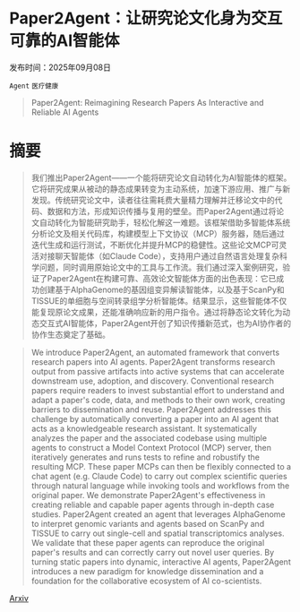 # Paper2Agent：让研究论文化身为交互可靠的AI智能体

发布时间：2025年09月08日

`Agent` `医疗健康`

> Paper2Agent: Reimagining Research Papers As Interactive and Reliable AI Agents

# 摘要

> 我们推出Paper2Agent——一个能将研究论文自动转化为AI智能体的框架。它将研究成果从被动的静态成果转变为主动系统，加速下游应用、推广与新发现。传统研究论文中，读者往往需耗费大量精力理解并迁移论文中的代码、数据和方法，形成知识传播与复用的壁垒。而Paper2Agent通过将论文自动转化为智能研究助手，轻松化解这一难题。该框架借助多智能体系统分析论文及相关代码库，构建模型上下文协议（MCP）服务器，随后通过迭代生成和运行测试，不断优化并提升MCP的稳健性。这些论文MCP可灵活对接聊天智能体（如Claude Code），支持用户通过自然语言处理复杂科学问题，同时调用原始论文中的工具与工作流。我们通过深入案例研究，验证了Paper2Agent在构建可靠、高效论文智能体方面的出色表现：它已成功创建基于AlphaGenome的基因组变异解读智能体，以及基于ScanPy和TISSUE的单细胞与空间转录组学分析智能体。结果显示，这些智能体不仅能复现原论文成果，还能准确响应新的用户指令。通过将静态论文转化为动态交互式AI智能体，Paper2Agent开创了知识传播新范式，也为AI协作者的协作生态奠定了基础。

> We introduce Paper2Agent, an automated framework that converts research papers into AI agents. Paper2Agent transforms research output from passive artifacts into active systems that can accelerate downstream use, adoption, and discovery. Conventional research papers require readers to invest substantial effort to understand and adapt a paper's code, data, and methods to their own work, creating barriers to dissemination and reuse. Paper2Agent addresses this challenge by automatically converting a paper into an AI agent that acts as a knowledgeable research assistant. It systematically analyzes the paper and the associated codebase using multiple agents to construct a Model Context Protocol (MCP) server, then iteratively generates and runs tests to refine and robustify the resulting MCP. These paper MCPs can then be flexibly connected to a chat agent (e.g. Claude Code) to carry out complex scientific queries through natural language while invoking tools and workflows from the original paper. We demonstrate Paper2Agent's effectiveness in creating reliable and capable paper agents through in-depth case studies. Paper2Agent created an agent that leverages AlphaGenome to interpret genomic variants and agents based on ScanPy and TISSUE to carry out single-cell and spatial transcriptomics analyses. We validate that these paper agents can reproduce the original paper's results and can correctly carry out novel user queries. By turning static papers into dynamic, interactive AI agents, Paper2Agent introduces a new paradigm for knowledge dissemination and a foundation for the collaborative ecosystem of AI co-scientists.

[Arxiv](https://arxiv.org/abs/2509.06917)